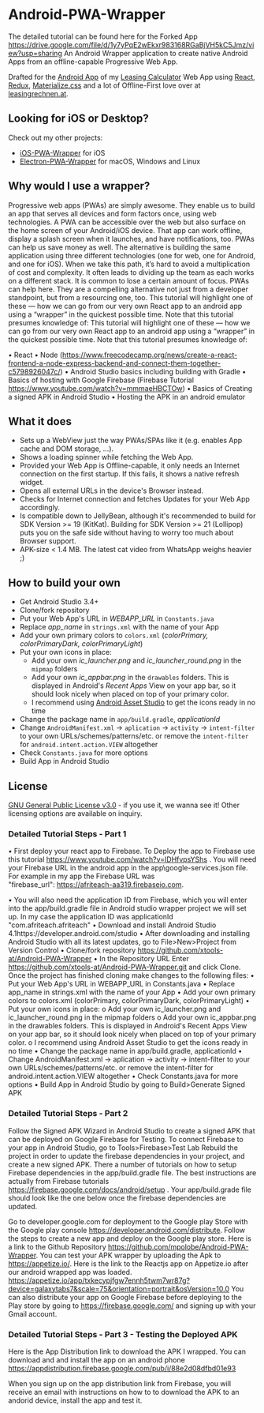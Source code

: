 # Android-PWA-Wrapper
The detailed tutorial can be found here for the Forked App https://drive.google.com/file/d/1y7yPqE2wEkxr983168RGaBjVH5kC5Jmz/view?usp=sharing
An Android Wrapper application to create native Android Apps from an offline-capable Progressive Web App.

Drafted for the [Android App](https://play.google.com/store/apps/details?id=at.xtools.leasingrechner&utm_source=github.com&utm_medium=link&utm_campaign=store_visit) of my [Leasing Calculator](https://www.leasingrechnen.at) Web App using [React](https://github.com/facebook/react), [Redux](https://github.com/reactjs/redux), [Materialize.css](https://github.com/Dogfalo/materialize) and a lot of Offline-First love over at [leasingrechnen.at](https://www.leasingrechnen.at).

## Looking for iOS or Desktop?
Check out my other projects:
- [iOS-PWA-Wrapper](https://github.com/xtools-at/iOS-PWA-Wrapper) for iOS
- [Electron-PWA-Wrapper](https://github.com/xtools-at/Electron-PWA-Wrapper) for macOS, Windows and Linux

## Why would I use a wrapper?
Progressive web apps (PWAs) are simply awesome. They enable us to build an app that serves all devices and form factors once, using web technologies. A PWA can be accessible over the web but also surface on the home screen of your Android/iOS device. That app can work offline, display a splash screen when it launches, and have notifications, too. 
PWAs can help us save money as well. The alternative is building the same application using three different technologies (one for web, one for Android, and one for iOS).
When we take this path, it’s hard to avoid a multiplication of cost and complexity. It often leads to dividing up the team as each works on a different stack. It is common to lose a certain amount of focus. PWAs can help here. They are a compelling alternative not just from a developer standpoint, but from a resourcing one, too.
This tutorial will highlight one of these — how we can go from our very own React app to an android app using a “wrapper” in the quickest possible time.  Note that this tutorial presumes knowledge of:
This tutorial will highlight one of these — how we can go from our very own React app to an android app using a “wrapper” in the quickest possible time.  Note that this tutorial presumes knowledge of:

•	React 
•	Node (https://www.freecodecamp.org/news/create-a-react-frontend-a-node-express-backend-and-connect-them-together-c5798926047c/)
•	Android Studio basics including building with Gradle
•	Basics of hosting with Google Firebase (Firebase Tutorial https://www.youtube.com/watch?v=mmmaeHBCTOw)
•	Basics of Creating a signed APK in Android Studio
•	Hosting the APK in an android emulator


## What it does
- Sets up a WebView just the way PWAs/SPAs like it (e.g. enables App cache and DOM storage, ...).
- Shows a loading spinner while fetching the Web App.
- Provided your Web App is Offline-capable, it only needs an Internet connection on the first startup. If this fails, it shows a native refresh widget.
- Opens all external URLs in the device's Browser instead.
- Checks for Internet connection and fetches Updates for your Web App accordingly.
- Is compatible down to JellyBean, although it's recommended to build for SDK Version >= 19 (KitKat). Building for SDK Version >= 21 (Lollipop) puts you on the safe side without having to worry too much about Browser support.
- APK-size < 1.4 MB. The latest cat video from WhatsApp weighs heavier ;)

## How to build your own
- Get Android Studio 3.4+
- Clone/fork repository
- Put your Web App's URL in _WEBAPP_URL_ in `Constants.java`
- Replace *app_name* in `strings.xml` with the name of your App
- Add your own primary colors to `colors.xml` (*colorPrimary, colorPrimaryDark, colorPrimaryLight*)
- Put your own icons in place:
    - Add your own _ic_launcher.png_ and _ic_launcher_round.png_ in the `mipmap` folders
    - Add your own _ic_appbar.png_ in the `drawables` folders. This is displayed in Android's _Recent Apps_ View on your app bar, so it should look nicely when placed on top of your primary color.
    - I recommend using [Android Asset Studio](https://romannurik.github.io/AndroidAssetStudio) to get the icons ready in no time
- Change the package name in `app/build.gradle`, *applicationId*
- Change `AndroidManifest.xml` -> `aplication` -> `activity` -> `intent-filter` to your own URLs/schemes/patterns/etc. or remove the `intent-filter` for `android.intent.action.VIEW` altogether
- Check `Constants.java` for more options
- Build App in Android Studio

## License
[GNU General Public License v3.0](https://www.gnu.org/licenses/gpl-3.0.en.html) - if you use it, we wanna see it!
Other licensing options are available on inquiry.

### Detailed Tutorial Steps - Part 1
•	First deploy your react app to Firebase. To Deploy the app to Firebase use this tutorial https://www.youtube.com/watch?v=IDHfvpsYShs . You will need your Firebase URL in the android app in the app\google-services.json file. For example in my app the Firebase URL was  
"firebase_url": https://afriteach-aa319.firebaseio.com. 

•	You will also need the application ID from Firebase, which you will enter into the app/build.gradle file in Android studio wrapper project we will set up. In my case the application ID was applicationId "com.afriteach.afriteach"
•	Download and install Android Studio 4.1https://developer.android.com/studio
•	After downloading and installing Android Studio with all its latest updates,  go to File>New>Project from Version Control
•	Clone/fork repository https://github.com/xtools-at/Android-PWA-Wrapper 
•	In the Repository URL Enter https://github.com/xtools-at/Android-PWA-Wrapper.git and click Clone. Once the project has finished cloning make changes to the following files:
•	Put your Web App's URL in WEBAPP_URL in Constants.java
•	Replace app_name in strings.xml with the name of your App
•	Add your own primary colors to colors.xml (colorPrimary, colorPrimaryDark, colorPrimaryLight)
•	Put your own icons in place:
o	Add your own ic_launcher.png and ic_launcher_round.png in the mipmap folders
o	Add your own ic_appbar.png in the drawables folders. This is displayed in Android's Recent Apps View on your app bar, so it should look nicely when placed on top of your primary color.
o	I recommend using Android Asset Studio to get the icons ready in no time
•	Change the package name in app/build.gradle, applicationId
•	Change AndroidManifest.xml -> aplication -> activity -> intent-filter to your own URLs/schemes/patterns/etc. or remove the intent-filter for android.intent.action.VIEW altogether
•	Check Constants.java for more options
•	Build App in Android Studio by going to Build>Generate Signed APK


### Detailed Tutorial Steps - Part 2
Follow the Signed APK Wizard in Android Studio to create a signed APK that can be deployed on Google Firebase for Testing. 
To connect Firebase to your app in Android Studio, go to  Tools>Firebase>Test Lab
Rebuild the project in order to update the firebase dependencies in your project, and create a new signed APK. There a number of tutorials on how to setup Firebase dependencies in the app/build.gradle file. The best instructions are actually from Firebase tutorials https://firebase.google.com/docs/android/setup . Your app/build.grade file should look like the one below once the firebase dependencies are updated.

Go to developer.google.com for deployment to the Google play Store with the Google play console https://developer.android.com/distribute.
Follow the steps to create a new app and deploy on the Google play store.
Here is a link to the Github Repository https://github.com/mpolobe/Android-PWA-Wrapper.
You can test your APK wrapper by uploading the Apk to https://appetize.io/. Here is the link to the Reactjs app on Appetize.io after our android wrapped app was loaded.
https://appetize.io/app/txkecypjfgw7ennh5twm7wr87g?device=galaxytabs7&scale=75&orientation=portrait&osVersion=10.0
You can also distribute your app on Google Firebase before deploying to the Play store by going to https://firebase.google.com/ and signing up with your Gmail account.

### Detailed Tutorial Steps - Part 3 - Testing the Deployed APK

Here is the App Distribution link to download the APK I wrapped. You can download and  and install the app on an android phone https://appdistribution.firebase.google.com/pub/i/88e2d08dfbd01e93

When you sign up on the app distribution link from Firebase, you will receive an email with instructions on how to  to download the APK to an andorid device, install the app and test it.




